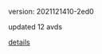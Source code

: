 version: 2021121410-2ed0

updated 12 avds

[details](https://github.com/0x74f917491bfa7ebfa379/ali_avd_db/blob/master/change_log/2021/12/14/10/2ed0.txt)